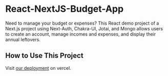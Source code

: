 # React-NextJS-Budget-App

Need to manage your budget or expenses? This React demo project of a Next.js project using Next-Auth, Chakra-UI, Jotai, and Mongo allows users to create an account, manage incomes and expenses, and display their annual leftovers.

## How to Use This Project

Visit [our deployment](https://react-next-js-budget-app.vercel.app/) on vercel.
